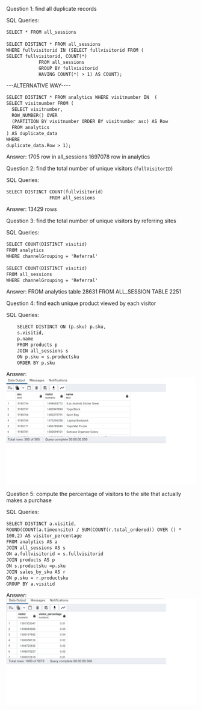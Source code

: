 Question 1: find all duplicate records

SQL Queries:  

    SELECT * FROM all_sessions

    SELECT DISTINCT * FROM all_sessions
    WHERE fullvisitorid IN (SELECT fullvisitorid FROM (
    SELECT fullvisitorid, COUNT(*)
                FROM all_sessions
                GROUP BY fullvisitorid
                HAVING COUNT(*) > 1) AS COUNT);

---ALTERNATIVE WAY----

    SELECT DISTINCT * FROM analytics WHERE visitnumber IN  (
    SELECT visitnumber FROM (
      SELECT visitnumber, 
      ROW_NUMBER() OVER
      (PARTITION BY visitnumber ORDER BY visitnumber asc) AS Row
      FROM analytics
    ) AS duplicate_data
    WHERE
    duplicate_data.Row > 1);


Answer: 1705 row in all_sessions
      1697078 row in analytics




Question 2: find the total number of unique visitors (`fullVisitorID`)

SQL Queries:    
    
    SELECT DISTINCT COUNT(fullvisitorid)
                    FROM all_sessions

Answer:     13429 rows



Question 3: find the total number of unique visitors by referring sites

SQL Queries:  

    SELECT COUNT(DISTINCT visitid)
    FROM analytics
    WHERE channelGrouping = 'Referral'

    SELECT COUNT(DISTINCT visitid)
    FROM all_sessions
    WHERE channelGrouping = 'Referral'


Answer:  FROM analytics table 28631
        FROM ALL_SESSION TABLE 2251



Question 4: find each unique product viewed by each visitor

SQL Queries:    

        SELECT DISTINCT ON (p.sku) p.sku,
        s.visitid,
        p.name
        FROM products p
        JOIN all_sessions s
        ON p.sku = s.productsku
        ORDER BY p.sku

Answer: ![alt desc](img/que-4.png)



Question 5: compute the percentage of visitors to the site that actually makes a purchase
    

SQL Queries: 

    SELECT DISTINCT a.visitid,
    ROUND(COUNT(a.timeonsite) / SUM(COUNT(r.total_ordered)) OVER () * 100,2) AS visitor_percentage
    FROM analytics AS a
    JOIN all_sessions AS s
    ON a.fullvisitorid = s.fullvisitorid
    JOIN products AS p
    ON s.productsku =p.sku
    JOIN sales_by_sku AS r
    ON p.sku = r.productsku
    GROUP BY a.visitid

Answer: ![alt desc](img/que-5.png)


